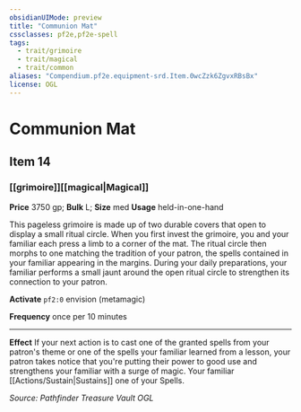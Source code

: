 ```yaml
---
obsidianUIMode: preview
title: "Communion Mat"
cssclasses: pf2e,pf2e-spell
tags:
  - trait/grimoire
  - trait/magical
  - trait/common
aliases: "Compendium.pf2e.equipment-srd.Item.0wcZzk6ZgvxRBsBx"
license: OGL
---
```

# Communion Mat
## Item 14
### [[grimoire]][[magical|Magical]]


**Price** 3750 gp; 
**Bulk** L; **Size** med
**Usage** held-in-one-hand

This pageless grimoire is made up of two durable covers that open to display a small ritual circle. When you first invest the grimoire, you and your familiar each press a limb to a corner of the mat. The ritual circle then morphs to one matching the tradition of your patron, the spells contained in your familiar appearing in the margins. During your daily preparations, your familiar performs a small jaunt around the open ritual circle to strengthen its connection to your patron.

**Activate** `pf2:0` envision (metamagic)

**Frequency** once per 10 minutes

* * *

**Effect** If your next action is to cast one of the granted spells from your patron's theme or one of the spells your familiar learned from a lesson, your patron takes notice that you're putting their power to good use and strengthens your familiar with a surge of magic. Your familiar [[Actions/Sustain|Sustains]] one of your Spells.

*Source: Pathfinder Treasure Vault*
*OGL*